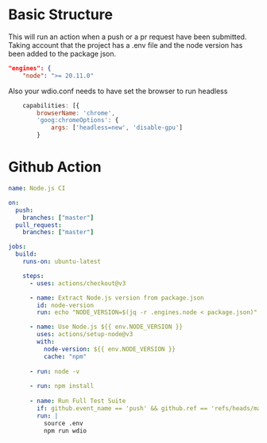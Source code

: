 # Basic Structure 
This will run an action when a push or a pr request have been submitted. 
Taking account that the project has a .env file and the node version has been added to the package json.

```json
"engines": {
    "node": ">= 20.11.0"
```

Also your wdio.conf needs to have set the browser to run headless

```js
    capabilities: [{
        browserName: 'chrome',
        'goog:chromeOptions': {
            args: ['headless=new', 'disable-gpu']
        }
```


# Github Action


```yaml
name: Node.js CI

on:
  push:
    branches: ["master"]
  pull_request:
    branches: ["master"]

jobs:
  build:
    runs-on: ubuntu-latest

    steps:
      - uses: actions/checkout@v3

      - name: Extract Node.js version from package.json
        id: node-version
        run: echo "NODE_VERSION=$(jq -r .engines.node < package.json)" >> $GITHUB_ENV

      - name: Use Node.js ${{ env.NODE_VERSION }}
        uses: actions/setup-node@v3
        with:
          node-version: ${{ env.NODE_VERSION }}
          cache: "npm"
          
      - run: node -v
      
      - run: npm install
   
      - name: Run Full Test Suite
        if: github.event_name == 'push' && github.ref == 'refs/heads/master'
        run: |
          source .env
          npm run wdio
```
